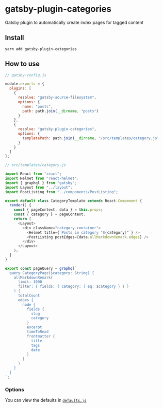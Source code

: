 # gatsby-plugin-categories

Gatsby plugin to automatically create index pages for tagged content

## Install

`yarn add gatsby-plugin-categories`

## How to use

```javascript
// gatsby-config.js

module.exports = {
  plugins: [
    {
      resolve: "gatsby-source-filesystem",
      options: {
        name: "posts",
        path: path.join(__dirname, "posts")
      }
    },
    {
      resolve: "gatsby-plugin-categories",
      options: {
        templatePath: path.join(__dirname, "/src/templates/category.js")
      }
    }
  ]
};
```

```javascript
// src/templates/category.js

import React from "react";
import Helmet from "react-helmet";
import { graphql } from "gatsby";
import Layout from "../layout";
import PostListing from "../components/PostListing";

export default class CategoryTemplate extends React.Component {
  render() {
    const { pageContext, data } = this.props;
    const { category } = pageContext;
    return (
      <Layout>
        <div className="category-container">
          <Helmet title={`Posts in category "${category}"`} />
          <PostListing postEdges={data.allMarkdownRemark.edges} />
        </div>
      </Layout>
    );
  }
}

export const pageQuery = graphql`
  query CategoryPage($category: String) {
    allMarkdownRemark(
      limit: 1000
      filter: { fields: { category: { eq: $category } } }
    ) {
      totalCount
      edges {
        node {
          fields {
            slug
            category
          }
          excerpt
          timeToRead
          frontmatter {
            title
            tags
            date
          }
        }
      }
    }
  }
`;
```

### Options

You can view the defaults in [`defaults.js`](https://github.com/rmcfadzean/gatsby-pantry/blob/master/packages/gatsby-plugin-categories/src/defaults.js)
